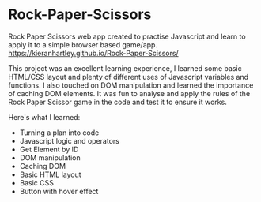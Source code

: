 # Rock-Paper-Scissors
Rock Paper Scissors web app created to practise Javascript and learn to apply it to a simple browser based game/app.
https://kieranhartley.github.io/Rock-Paper-Scissors/

This project was an excellent learning experience, I learned some basic HTML/CSS layout and plenty of different uses of Javascript variables and functions. I also touched on DOM manipulation and learned the importance of caching DOM elements. It was fun to analyse and apply the rules of the Rock Paper Scissor game in the code and test it to ensure it works.

Here's what I learned:
- Turning a plan into code
- Javascript logic and operators
- Get Element by ID
- DOM manipulation
- Caching DOM
- Basic HTML layout
- Basic CSS
- Button with hover effect
